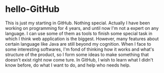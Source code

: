 # hello-GitHub
This is just my starting in GitHub. Nothing special.
Actually I have been working on programming for 4 years, and until now I'm not a expert on any language. I can use some of them as tools to finish some special task in which I think web application is the biggest. However, many features about certain language like Java are still beyond my cognition. 
When I face to some interesting softwares, I'm fond of thinking how it works and what's structure of the product, so I form some ideas to make something that doesn't exist right now come ture. 
In GitHub, I wish to learn what I didn't know before, do what I want to do, and help who needs help.
